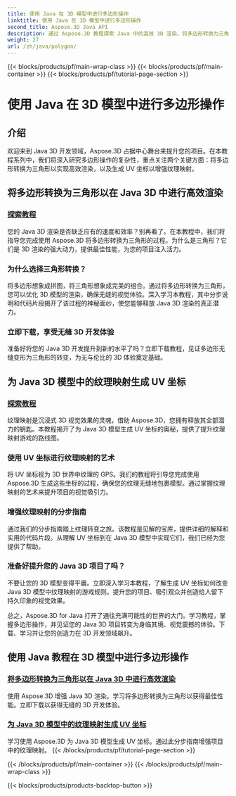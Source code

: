 ```yaml
---
title: 使用 Java 在 3D 模型中进行多边形操作
linktitle: 使用 Java 在 3D 模型中进行多边形操作
second_title: Aspose.3D Java API
description: 通过 Aspose.3D 教程探索 Java 中的高效 3D 渲染。将多边形转换为三角形并生成 UV 坐标，以获得最佳性能和增强的纹理映射。
weight: 27
url: /zh/java/polygon/
---
```


{{< blocks/products/pf/main-wrap-class >}}
{{< blocks/products/pf/main-container >}}
{{< blocks/products/pf/tutorial-page-section >}}

# 使用 Java 在 3D 模型中进行多边形操作

## 介绍

欢迎来到 Java 3D 开发领域，Aspose.3D 占据中心舞台来提升您的项目。在本教程系列中，我们将深入研究多边形操作的复杂性，重点关注两个关键方面：将多边形转换为三角形以实现高效渲染，以及生成 UV 坐标以增强纹理映射。

## 将多边形转换为三角形以在 Java 3D 中进行高效渲染

### [探索教程](./convert-polygons-triangles/)

您的 Java 3D 渲染是否缺乏应有的速度和效率？别再看了。在本教程中，我们将指导您完成使用 Aspose.3D 将多边形转换为三角形的过程。为什么是三角形？它们是 3D 渲染的强大动力，提供最佳性能，为您的项目注入活力。

### 为什么选择三角形转换？

将多边形想象成拼图，将三角形想象成完美的组合。通过将多边形转换为三角形，您可以优化 3D 模型的渲染，确保无缝的视觉体验。深入学习本教程，其中分步说明和代码片段揭开了该过程的神秘面纱，使您能够释放 Java 3D 渲染的真正潜力。

### 立即下载，享受无缝 3D 开发体验

准备好将您的 Java 3D 开发提升到新的水平了吗？立即下载教程，见证多边形无缝变形为三角形的转变，为无与伦比的 3D 体验奠定基础。

## 为 Java 3D 模型中的纹理映射生成 UV 坐标

### [探索教程](./generate-uv-coordinates/)

纹理映射是沉浸式 3D 视觉效果的灵魂，借助 Aspose.3D，您拥有释放其全部潜力的钥匙。本教程揭开了为 Java 3D 模型生成 UV 坐标的奥秘，提供了提升纹理映射游戏的路线图。

### 使用 UV 坐标进行纹理映射的艺术

将 UV 坐标视为 3D 世界中纹理的 GPS。我们的教程将引导您完成使用 Aspose.3D 生成这些坐标的过程，确保您的纹理无缝地包裹模型。通过掌握纹理映射的艺术来提升项目的视觉吸引力。

### 增强纹理映射的分步指南

通过我们的分步指南踏上纹理转变之旅。该教程是见解的宝库，提供详细的解释和实用的代码片段。从理解 UV 坐标到在 Java 3D 模型中实现它们，我们已经为您提供了帮助。

### 准备好提升您的 Java 3D 项目了吗？

不要让您的 3D 模型变得平庸。立即深入学习本教程，了解生成 UV 坐标如何改变 Java 3D 模型中纹理映射的游戏规则。提升您的项目、吸引观众并创造给人留下持久印象的视觉效果。

总之，Aspose.3D for Java 打开了通往充满可能性的世界的大门。学习教程，掌握多边形操作，并见证您的 Java 3D 项目转变为身临其境、视觉震撼的体验。下载、学习并让您的创造力在 3D 开发领域飙升。
## 使用 Java 教程在 3D 模型中进行多边形操作
### [将多边形转换为三角形以在 Java 3D 中进行高效渲染](./convert-polygons-triangles/)
使用 Aspose.3D 增强 Java 3D 渲染。学习将多边形转换为三角形以获得最佳性能。立即下载以获得无缝的 3D 开发体验。
### [为 Java 3D 模型中的纹理映射生成 UV 坐标](./generate-uv-coordinates/)
学习使用 Aspose.3D 为 Java 3D 模型生成 UV 坐标。通过此分步指南增强项目中的纹理映射。
{{< /blocks/products/pf/tutorial-page-section >}}

{{< /blocks/products/pf/main-container >}}
{{< /blocks/products/pf/main-wrap-class >}}

{{< blocks/products/products-backtop-button >}}
